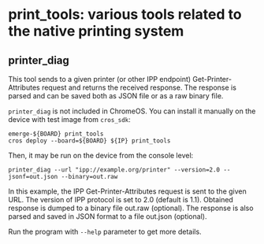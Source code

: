 # print_tools: various tools related to the native printing system

## printer_diag

This tool sends to a given printer (or other IPP endpoint)
Get-Printer-Attributes request and returns the received response. The response
is parsed and can be saved both as JSON file or as a raw binary file.

`printer_diag` is not included in ChromeOS. You can install it manually on the
device with test image from `cros_sdk`:

```
emerge-${BOARD} print_tools
cros deploy --board=${BOARD} ${IP} print_tools
```

Then, it may be run on the device from the console level:

```
printer_diag --url "ipp://example.org/printer" --version=2.0 --jsonf=out.json --binary=out.raw
```

In this example, the IPP Get-Printer-Attributes request is sent to the given
URL. The version of IPP protocol is set to 2.0 (default is 1.1). Obtained
response is dumped to a binary file out.raw (optional). The response is also
parsed and saved in JSON format to a file out.json (optional).

Run the program with `--help` parameter to get more details.
